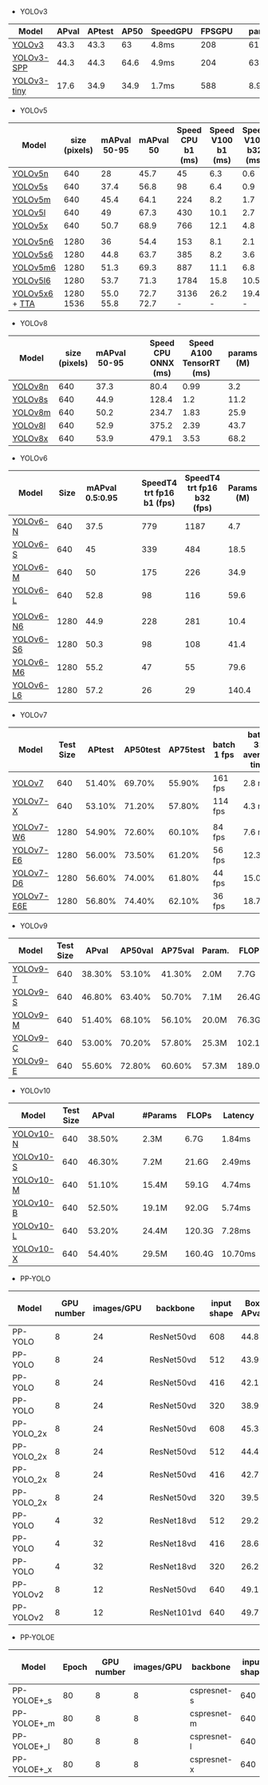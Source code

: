 
- YOLOv3

| Model                                                        | APval | APtest | AP50 | SpeedGPU | FPSGPU |      | params | FLOPS  |
| ------------------------------------------------------------ | ----- | ------ | ---- | -------- | ------ | ---- | ------ | ------ |
| [YOLOv3](https://github.com/ultralytics/yolov3/releases)     | 43.3  | 43.3   | 63   | 4.8ms    | 208    |      | 61.9M  | 156.4B |
| [YOLOv3-SPP](https://github.com/ultralytics/yolov3/releases) | 44.3  | 44.3   | 64.6 | 4.9ms    | 204    |      | 63.0M  | 157.0B |
| [YOLOv3-tiny](https://github.com/ultralytics/yolov3/releases) | 17.6  | 34.9   | 34.9 | 1.7ms    | 588    |      | 8.9M   | 13.3B  |

- YOLOv5

| Model                                                        | size (pixels) | mAPval 50-95 | mAPval 50 | Speed CPU b1 (ms) | Speed V100 b1 (ms) | Speed V100 b32 (ms) | params (M) | FLOPs @640 (B) |
| ------------------------------------------------------------ | ------------- | ------------ | --------- | ----------------- | ------------------ | ------------------- | ---------- | -------------- |
| [YOLOv5n](https://github.com/ultralytics/yolov5/releases/download/v7.0/yolov5n.pt) | 640           | 28           | 45.7      | 45                | 6.3                | 0.6                 | 1.9        | 4.5            |
| [YOLOv5s](https://github.com/ultralytics/yolov5/releases/download/v7.0/yolov5s.pt) | 640           | 37.4         | 56.8      | 98                | 6.4                | 0.9                 | 7.2        | 16.5           |
| [YOLOv5m](https://github.com/ultralytics/yolov5/releases/download/v7.0/yolov5m.pt) | 640           | 45.4         | 64.1      | 224               | 8.2                | 1.7                 | 21.2       | 49             |
| [YOLOv5l](https://github.com/ultralytics/yolov5/releases/download/v7.0/yolov5l.pt) | 640           | 49           | 67.3      | 430               | 10.1               | 2.7                 | 46.5       | 109.1          |
| [YOLOv5x](https://github.com/ultralytics/yolov5/releases/download/v7.0/yolov5x.pt) | 640           | 50.7         | 68.9      | 766               | 12.1               | 4.8                 | 86.7       | 205.7          |
|                                                              |               |              |           |                   |                    |                     |            |                |
| [YOLOv5n6](https://github.com/ultralytics/yolov5/releases/download/v7.0/yolov5n6.pt) | 1280          | 36           | 54.4      | 153               | 8.1                | 2.1                 | 3.2        | 4.6            |
| [YOLOv5s6](https://github.com/ultralytics/yolov5/releases/download/v7.0/yolov5s6.pt) | 1280          | 44.8         | 63.7      | 385               | 8.2                | 3.6                 | 12.6       | 16.8           |
| [YOLOv5m6](https://github.com/ultralytics/yolov5/releases/download/v7.0/yolov5m6.pt) | 1280          | 51.3         | 69.3      | 887               | 11.1               | 6.8                 | 35.7       | 50             |
| [YOLOv5l6](https://github.com/ultralytics/yolov5/releases/download/v7.0/yolov5l6.pt) | 1280          | 53.7         | 71.3      | 1784              | 15.8               | 10.5                | 76.8       | 111.4          |
| [YOLOv5x6](https://github.com/ultralytics/yolov5/releases/download/v7.0/yolov5x6.pt) + [TTA](https://docs.ultralytics.com/yolov5/tutorials/test_time_augmentation) | 1280 1536     | 55.0 55.8    | 72.7 72.7 | 3136 -            | 26.2 -             | 19.4 -              | 140.7 -    | 209.8 -        |

- YOLOv8

| Model                                                        | size (pixels) | mAPval 50-95 |      |      | Speed CPU ONNX (ms) | Speed A100 TensorRT (ms) | params (M) | FLOPs (B) |
| ------------------------------------------------------------ | ------------- | ------------ | ---- | ---- | ------------------- | ------------------------ | ---------- | --------- |
| [YOLOv8n](https://github.com/ultralytics/assets/releases/download/v8.2.0/yolov8n.pt) | 640           | 37.3         |      |      | 80.4                | 0.99                     | 3.2        | 8.7       |
| [YOLOv8s](https://github.com/ultralytics/assets/releases/download/v8.2.0/yolov8s.pt) | 640           | 44.9         |      |      | 128.4               | 1.2                      | 11.2       | 28.6      |
| [YOLOv8m](https://github.com/ultralytics/assets/releases/download/v8.2.0/yolov8m.pt) | 640           | 50.2         |      |      | 234.7               | 1.83                     | 25.9       | 78.9      |
| [YOLOv8l](https://github.com/ultralytics/assets/releases/download/v8.2.0/yolov8l.pt) | 640           | 52.9         |      |      | 375.2               | 2.39                     | 43.7       | 165.2     |
| [YOLOv8x](https://github.com/ultralytics/assets/releases/download/v8.2.0/yolov8x.pt) | 640           | 53.9         |      |      | 479.1               | 3.53                     | 68.2       | 257.8     |

- YOLOv6

| Model                                                        | Size | mAPval 0.5:0.95 |      |      | SpeedT4 trt fp16 b1 (fps) | SpeedT4 trt fp16 b32 (fps) | Params (M) | FLOPs (G) |
| ------------------------------------------------------------ | ---- | --------------- | ---- | ---- | ------------------------- | -------------------------- | ---------- | --------- |
| [YOLOv6-N](https://github.com/meituan/YOLOv6/releases/download/0.4.0/yolov6n.pt) | 640  | 37.5            |      |      | 779                       | 1187                       | 4.7        | 11.4      |
| [YOLOv6-S](https://github.com/meituan/YOLOv6/releases/download/0.4.0/yolov6s.pt) | 640  | 45              |      |      | 339                       | 484                        | 18.5       | 45.3      |
| [YOLOv6-M](https://github.com/meituan/YOLOv6/releases/download/0.4.0/yolov6m.pt) | 640  | 50              |      |      | 175                       | 226                        | 34.9       | 85.8      |
| [YOLOv6-L](https://github.com/meituan/YOLOv6/releases/download/0.4.0/yolov6l.pt) | 640  | 52.8            |      |      | 98                        | 116                        | 59.6       | 150.7     |
|                                                              |      |                 |      |      |                           |                            |            |           |
| [YOLOv6-N6](https://github.com/meituan/YOLOv6/releases/download/0.4.0/yolov6n6.pt) | 1280 | 44.9            |      |      | 228                       | 281                        | 10.4       | 49.8      |
| [YOLOv6-S6](https://github.com/meituan/YOLOv6/releases/download/0.4.0/yolov6s6.pt) | 1280 | 50.3            |      |      | 98                        | 108                        | 41.4       | 198       |
| [YOLOv6-M6](https://github.com/meituan/YOLOv6/releases/download/0.4.0/yolov6m6.pt) | 1280 | 55.2            |      |      | 47                        | 55                         | 79.6       | 379.5     |
| [YOLOv6-L6](https://github.com/meituan/YOLOv6/releases/download/0.4.0/yolov6l6.pt) | 1280 | 57.2            |      |      | 26                        | 29                         | 140.4      | 673.4     |

- YOLOv7

| Model                                                        | Test Size | APtest | AP50test | AP75test | batch 1 fps | batch 32  average time |
| ------------------------------------------------------------ | --------- | ------ | -------- | -------- | ----------- | ---------------------- |
| [YOLOv7](https://github.com/WongKinYiu/yolov7/releases/download/v0.1/yolov7.pt) | 640       | 51.40% | 69.70%   | 55.90%   | 161 fps     | 2.8 ms                 |
| [YOLOv7-X](https://github.com/WongKinYiu/yolov7/releases/download/v0.1/yolov7x.pt) | 640       | 53.10% | 71.20%   | 57.80%   | 114 fps     | 4.3 ms                 |
|                                                              |           |        |          |          |             |                        |
| [YOLOv7-W6](https://github.com/WongKinYiu/yolov7/releases/download/v0.1/yolov7-w6.pt) | 1280      | 54.90% | 72.60%   | 60.10%   | 84 fps      | 7.6 ms                 |
| [YOLOv7-E6](https://github.com/WongKinYiu/yolov7/releases/download/v0.1/yolov7-e6.pt) | 1280      | 56.00% | 73.50%   | 61.20%   | 56 fps      | 12.3 ms                |
| [YOLOv7-D6](https://github.com/WongKinYiu/yolov7/releases/download/v0.1/yolov7-d6.pt) | 1280      | 56.60% | 74.00%   | 61.80%   | 44 fps      | 15.0 ms                |
| [YOLOv7-E6E](https://github.com/WongKinYiu/yolov7/releases/download/v0.1/yolov7-e6e.pt) | 1280      | 56.80% | 74.40%   | 62.10%   | 36 fps      | 18.7 ms                |

- YOLOv9

| Model                                                        | Test Size | APval  | AP50val | AP75val | Param. | FLOPs  |
| ------------------------------------------------------------ | --------- | ------ | ------- | ------- | ------ | ------ |
| [YOLOv9-T](https://github.com/WongKinYiu/yolov9/releases/download/v0.1/yolov9-t-converted.pt) | 640       | 38.30% | 53.10%  | 41.30%  | 2.0M   | 7.7G   |
| [YOLOv9-S](https://github.com/WongKinYiu/yolov9/releases/download/v0.1/yolov9-s-converted.pt) | 640       | 46.80% | 63.40%  | 50.70%  | 7.1M   | 26.4G  |
| [YOLOv9-M](https://github.com/WongKinYiu/yolov9/releases/download/v0.1/yolov9-m-converted.pt) | 640       | 51.40% | 68.10%  | 56.10%  | 20.0M  | 76.3G  |
| [YOLOv9-C](https://github.com/WongKinYiu/yolov9/releases/download/v0.1/yolov9-c-converted.pt) | 640       | 53.00% | 70.20%  | 57.80%  | 25.3M  | 102.1G |
| [YOLOv9-E](https://github.com/WongKinYiu/yolov9/releases/download/v0.1/yolov9-e-converted.pt) | 640       | 55.60% | 72.80%  | 60.60%  | 57.3M  | 189.0G |

- YOLOv10

| Model                                                  | Test Size | APval  |      |      | #Params | FLOPs  | Latency |
| ------------------------------------------------------ | --------- | ------ | ---- | ---- | ------- | ------ | ------- |
| [YOLOv10-N](https://huggingface.co/jameslahm/yolov10n) | 640       | 38.50% |      |      | 2.3M    | 6.7G   | 1.84ms  |
| [YOLOv10-S](https://huggingface.co/jameslahm/yolov10s) | 640       | 46.30% |      |      | 7.2M    | 21.6G  | 2.49ms  |
| [YOLOv10-M](https://huggingface.co/jameslahm/yolov10m) | 640       | 51.10% |      |      | 15.4M   | 59.1G  | 4.74ms  |
| [YOLOv10-B](https://huggingface.co/jameslahm/yolov10b) | 640       | 52.50% |      |      | 19.1M   | 92.0G  | 5.74ms  |
| [YOLOv10-L](https://huggingface.co/jameslahm/yolov10l) | 640       | 53.20% |      |      | 24.4M   | 120.3G | 7.28ms  |
| [YOLOv10-X](https://huggingface.co/jameslahm/yolov10x) | 640       | 54.40% |      |      | 29.5M   | 160.4G | 10.70ms |

- PP-YOLO

| Model      | GPU number | images/GPU | backbone    | input shape | Box  APval | Box  APtest | V100  FP32(FPS) | V100  TensorRT FP16(FPS) |
| ---------- | ---------- | ---------- | ----------- | ----------- | ---------- | ----------- | --------------- | ------------------------ |
| PP-YOLO    | 8          | 24         | ResNet50vd  | 608         | 44.8       | 45.2        | 72.9            | 155.6                    |
| PP-YOLO    | 8          | 24         | ResNet50vd  | 512         | 43.9       | 44.4        | 89.9            | 188.4                    |
| PP-YOLO    | 8          | 24         | ResNet50vd  | 416         | 42.1       | 42.5        | 109.1           | 215.4                    |
| PP-YOLO    | 8          | 24         | ResNet50vd  | 320         | 38.9       | 39.3        | 132.2           | 242.2                    |
| PP-YOLO_2x | 8          | 24         | ResNet50vd  | 608         | 45.3       | 45.9        | 72.9            | 155.6                    |
| PP-YOLO_2x | 8          | 24         | ResNet50vd  | 512         | 44.4       | 45          | 89.9            | 188.4                    |
| PP-YOLO_2x | 8          | 24         | ResNet50vd  | 416         | 42.7       | 43.2        | 109.1           | 215.4                    |
| PP-YOLO_2x | 8          | 24         | ResNet50vd  | 320         | 39.5       | 40.1        | 132.2           | 242.2                    |
| PP-YOLO    | 4          | 32         | ResNet18vd  | 512         | 29.2       | 29.5        | 357.1           | 657.9                    |
| PP-YOLO    | 4          | 32         | ResNet18vd  | 416         | 28.6       | 28.9        | 409.8           | 719.4                    |
| PP-YOLO    | 4          | 32         | ResNet18vd  | 320         | 26.2       | 26.4        | 480.7           | 763.4                    |
| PP-YOLOv2  | 8          | 12         | ResNet50vd  | 640         | 49.1       | 49.5        | 68.9            | 106.5                    |
| PP-YOLOv2  | 8          | 12         | ResNet101vd | 640         | 49.7       | 50.3        | 49.5            | 87                       |

- PP-YOLOE

| Model       | Epoch | GPU number | images/GPU | backbone    | input shape | Box APval 0.5:0.95 | Box APtest 0.5:0.95 | Params(M) | FLOPs(G) | V100 FP32(FPS) | V100 TensorRT FP16(FPS) |
| ----------- | ----- | ---------- | ---------- | ----------- | ----------- | ------------------ | ------------------- | --------- | -------- | -------------- | ----------------------- |
| PP-YOLOE+_s | 80    | 8          | 8          | cspresnet-s | 640         | 43.7               | 43.9                | 7.93      | 17.36    | 208.3          | 333.3                   |
| PP-YOLOE+_m | 80    | 8          | 8          | cspresnet-m | 640         | 49.8               | 50                  | 23.43     | 49.91    | 123.4          | 208.3                   |
| PP-YOLOE+_l | 80    | 8          | 8          | cspresnet-l | 640         | 52.9               | 53.3                | 52.2      | 110.07   | 78.1           | 149.2                   |
| PP-YOLOE+_x | 80    | 8          | 8          | cspresnet-x | 640         | 54.7               | 54.9                | 98.42     | 206.59   | 45             | 95.2                    |









